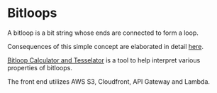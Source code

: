 # Bitloops

A bitloop is a bit string whose ends are connected to form a loop.

Consequences of this simple concept are elaborated in detail [here](https://symbolfigures.io/bitloops.html).

[Bitloop Calculator and Tesselator](https://symbolfigures.io/bitloops/bitcalc.html) is a tool to help interpret various properties of bitloops.

The front end utilizes AWS S3, Cloudfront, API Gateway and Lambda.
